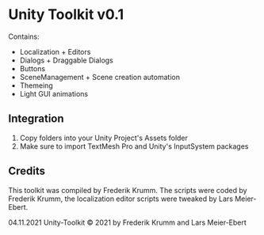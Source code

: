 # Unity Toolkit v0.1

Contains:
* Localization + Editors
* Dialogs + Draggable Dialogs
* Buttons
* SceneManagement + Scene creation automation
* Themeing
* Light GUI animations

## Integration
1. Copy folders into your Unity Project's Assets folder
2. Make sure to import TextMesh Pro and Unity's InputSystem packages

## Credits
This toolkit was compiled by Frederik Krumm.
The scripts were coded by Frederik Krumm, the localization editor scripts were tweaked by Lars Meier-Ebert.

04.11.2021
Unity-Toolkit &copy; 2021 by Frederik Krumm and Lars Meier-Ebert

